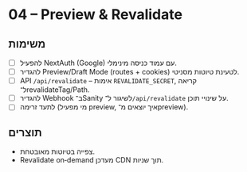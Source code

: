 # 04 – Preview & Revalidate

## משימות
- [ ] להפעיל NextAuth (Google) עם עמוד כניסה מינימלי.
- [ ] להגדיר Preview/Draft Mode (routes + cookies) לטעינת טיוטות מסניטי.
- [ ] API `/api/revalidate` – אימות `REVALIDATE_SECRET`, קריאה ל־revalidateTag/Path.
- [ ] להגדיר Webhook ב־Sanity לשיגור ל־`/api/revalidate` על שינויי תוכן.
- [ ] לתעד זרימה (מי מפעיל preview, איך יוצאים מ־preview).

## תוצרים
- צפייה בטיוטות מאובטחת.
- Revalidate on‑demand מעדכן CDN תוך שניות.

